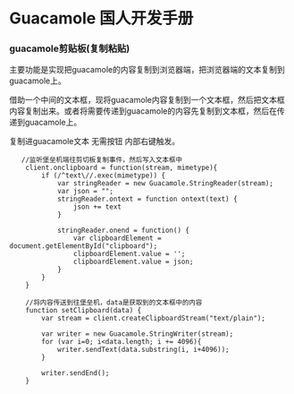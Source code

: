 # Guacamole 国人开发手册

### guacamole剪贴板(复制粘贴)

主要功能是实现把guacamole的内容复制到浏览器端，把浏览器端的文本复制到guacamole上。

借助一个中间的文本框，现将guacamole内容复制到一个文本框，然后把文本框内容复制出来。或者将需要传递到guacamole的内容先复制到文本框，然后在传递到guacamole上。

复制进guacamole文本 无需按钮 内部右键触发。

```
   //监听堡垒机端往剪切板复制事件，然后写入文本框中
    client.onclipboard = function(stream, mimetype){
        if (/^text\//.exec(mimetype)) {
            var stringReader = new Guacamole.StringReader(stream);
            var json = "";
            stringReader.ontext = function ontext(text) {
                json += text
            }

            stringReader.onend = function() {
                var clipboardElement = document.getElementById("clipboard");
                clipboardElement.value = '';
                clipboardElement.value = json;
            }
        } 
    }
    
    //将内容传送到往堡垒机，data是获取到的文本框中的内容
    function setClipboard(data) {
        var stream = client.createClipboardStream("text/plain");

        var writer = new Guacamole.StringWriter(stream);
        for (var i=0; i<data.length; i += 4096){
            writer.sendText(data.substring(i, i+4096));
        }

        writer.sendEnd();
    }
```